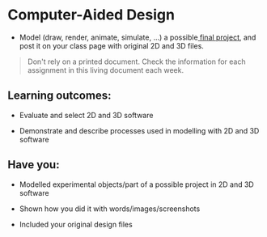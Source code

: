 # Computer-Aided Design
* Model (draw, render, animate, simulate, ...) a possible[ final project](http://fab.cba.mit.edu/classes/863.14/people/), and post it on your class page with original 2D and 3D files.

> Don't rely on a printed document. Check the information for each assignment in this living document each week. 

## Learning outcomes:
* Evaluate and select 2D and 3D software

* Demonstrate and describe processes used in modelling with 2D and 3D software

## Have you:
* Modelled experimental objects/part of a possible project in 2D and 3D software

* Shown how you did it with words/images/screenshots

* Included your original design files
